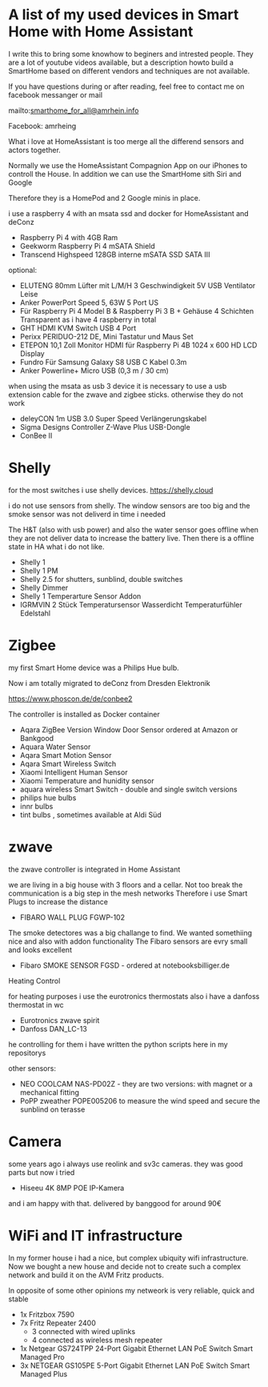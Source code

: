 # A list of my used devices in Smart Home with Home Assistant

I write this to bring some knowhow to beginers and intrested people. 
They are a lot of youtube videos available, but a description howto build a SmartHome based on different vendors and techniques are not available.

If you have questions during or after reading, feel free to contact me on facebook messanger or mail

mailto:smarthome_for_all@amrhein.info

Facebook: amrheing

What i love at HomeAssistant is too merge all the differend sensors and actors together. 

Normally we use the HomeAssistant Compagnion App on our iPhones to controll the House.
In addition we can use the SmartHome sith Siri and Google

Therefore they is a HomePod and 2 Google minis in place.

i use a raspberry 4 with an msata ssd and docker for HomeAssistant and deConz

- Raspberry Pi 4 with 4GB Ram
- Geekworm Raspberry Pi 4 mSATA Shield
- Transcend Highspeed 128GB interne mSATA SSD SATA III 

optional:
- ELUTENG 80mm Lüfter mit L/M/H 3 Geschwindigkeit 5V USB Ventilator Leise 
- Anker PowerPort Speed 5, 63W 5 Port US
- Für Raspberry Pi 4 Model B & Raspberry Pi 3 B + Gehäuse 4 Schichten Transparent as i have 4 raspberry in total
- GHT HDMI KVM Switch USB 4 Port
- Perixx PERIDUO-212 DE, Mini Tastatur und Maus Set
- ETEPON 10,1 Zoll Monitor HDMI für Raspberry Pi 4B 1024 x 600 HD LCD Display
- Fundro Für Samsung Galaxy S8 USB C Kabel 0.3m
- Anker Powerline+ Micro USB (0,3 m / 30 cm)


when using the msata as usb 3 device it is necessary to use a usb extension cable for the zwave and zigbee sticks.
otherwise they do not work

- deleyCON 1m USB 3.0 Super Speed Verlängerungskabel
- Sigma Designs Controller Z-Wave Plus USB-Dongle
- ConBee II 

# Shelly

for the most switches i use shelly devices. https://shelly.cloud

i do not use sensors from shelly. 
The window sensors are too big and the smoke sensor was not deliverd in time i needed

The H&T (also with usb power) and also the water sensor goes offline when they are not deliver data to increase the battery live. Then there is a offline state in HA what i do not like.

- Shelly 1
- Shelly 1 PM
- Shelly 2.5 for shutters, sunblind, double switches
- Shelly Dimmer
- Shelly 1 Temperarture Sensor Addon
- IGRMVIN 2 Stück Temperatursensor Wasserdicht Temperaturfühler Edelstahl 


# Zigbee

my first Smart Home device was a Philips Hue bulb. 

Now i am totally migrated to deConz from Dresden Elektronik

https://www.phoscon.de/de/conbee2

The controller is installed as Docker container

- Aqara ZigBee Version Window Door Sensor ordered at Amazon or Bankgood
- Aquara Water Sensor
- Aqara Smart Motion Sensor
- Aqara Smart Wireless Switch
- Xiaomi Intelligent Human Sensor
- Xiaomi Temperature and hunidity sensor
- aquara wireless Smart Switch - double and single switch versions
- philips hue bulbs
- innr bulbs
- tint bulbs , sometimes available at Aldi Süd

# zwave

the zwave controller is integrated in Home Assistant

we are living in a big house with 3 floors and a cellar. 
Not too break the communication is a big step in the mesh networks
Therefore i use Smart Plugs to increase the distance

- FIBARO WALL PLUG FGWP-102

The smoke detectores was a big challange to find.
We wanted somethiing nice and also with addon functionality
The Fibaro sensors are evry small and looks excellent 

- Fibaro SMOKE SENSOR FGSD - ordered at notebooksbilliger.de

Heating Control

for heating purposes i use the eurotronics thermostats
also i have a danfoss thermostat in wc

- Eurotronics zwave spirit
- Danfoss DAN_LC-13

he controlling for them i have written the python scripts here in my repositorys

other sensors:

- NEO COOLCAM NAS-PD02Z - they are two versions: with magnet or a mechanical fitting
- PoPP zweather POPE005206 to measure the wind speed and secure the sunblind on terasse

# Camera

some years ago i always use reolink and sv3c cameras. they was good parts but now i tried

- Hiseeu 4K 8MP POE IP-Kamera 

and i am happy with that. delivered by banggood for around 90€

# WiFi and IT infrastructure

In my former house i had a nice, but complex ubiquity wifi infrastructure. 
Now we bought a new house and decide not to create such a complex network and build it on the AVM Fritz products.

In opposite of some other opinions my netweork is very reliable, quick and stable

- 1x Fritzbox 7590
- 7x Fritz Repeater 2400
  - 3 connected with wired uplinks
  - 4 connected as wireless mesh repeater
- 1x Netgear GS724TPP 24-Port Gigabit Ethernet LAN PoE Switch Smart Managed Pro 
- 3x NETGEAR GS105PE 5-Port Gigabit Ethernet LAN PoE Switch Smart Managed Plus



